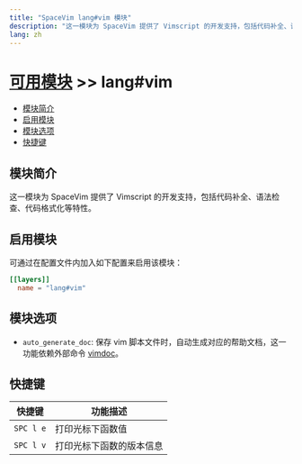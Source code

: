 ```yaml
---
title: "SpaceVim lang#vim 模块"
description: "这一模块为 SpaceVim 提供了 Vimscript 的开发支持，包括代码补全、语法检查、代码格式化等特性。"
lang: zh
---
```


# [可用模块](../../) >> lang#vim

<!-- vim-markdown-toc GFM -->

- [模块简介](#模块简介)
- [启用模块](#启用模块)
- [模块选项](#模块选项)
- [快捷键](#快捷键)

<!-- vim-markdown-toc -->

## 模块简介

这一模块为 SpaceVim 提供了 Vimscript 的开发支持，包括代码补全、语法检查、代码格式化等特性。

## 启用模块

可通过在配置文件内加入如下配置来启用该模块：

```toml
[[layers]]
  name = "lang#vim"
```

## 模块选项

- `auto_generate_doc`: 保存 vim 脚本文件时，自动生成对应的帮助文档，这一功能依赖外部命令 [vimdoc](https://github.com/google/vimdoc)。

## 快捷键

| 快捷键    | 功能描述                 |
| --------- | ------------------------ |
| `SPC l e` | 打印光标下函数值         |
| `SPC l v` | 打印光标下函数的版本信息 |
